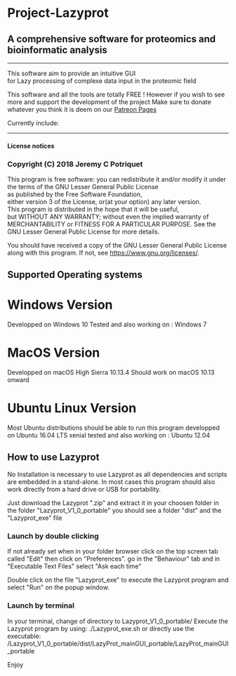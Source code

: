 # Project-Lazyprot
## A comprehensive software for proteomics and bioinformatic analysis

-----------------------------------------------------------------------------                               

This software aim to provide an intuitive GUI               
for Lazy processing of complexe data input in the proteomic field

This software and all the tools are totally FREE !
However if you wish to see more and support the development of the project
Make sure to donate whatever you think it is deem on our [Patreon Pages](https://www.patreon.com/Project_Lazyprot)

Currently include:


                                                                           
-----------------------------------------------------------------------------
#### License notices

### Copyright (C) 2018 Jeremy C Potriquet                                
This program is free software: you can redistribute it and/or modify 
it under the terms of the GNU Lesser General Public License         
as published by the Free Software Foundation,                       
either version 3 of the License, or(at your option) any later version.                                                                                                   
This program is distributed in the hope that it will be useful,      
but WITHOUT ANY WARRANTY; without even the implied warranty of      
MERCHANTABILITY or FITNESS FOR A PARTICULAR PURPOSE.  See the       
GNU Lesser General Public License for more details.              
                                                                          
You should have received a copy of the GNU Lesser General Public License
along with this program.  If not, see <https://www.gnu.org/licenses/>.  



## Supported Operating systems ##
# Windows Version #
Developped on Windows 10
Tested and also working on : Windows 7
# MacOS Version #
Developped on macOS High Sierra 10.13.4
Should work on macOS 10.13 onward
# Ubuntu Linux Version #
Most Ubuntu distributions should be able to run this program
developped on Ubuntu 16.04 LTS  xenial
tested and also working on : Ubuntu 12.04

## How to use Lazyprot ##

No Installation is necessary to use Lazyprot as all dependencies and
scripts are embedded in a stand-alone.
In most cases this program should also work directly from a hard drive or USB
for portability.

Just download the Lazyprot ".zip" and extract it in your choosen folder
in the folder "Lazyprot_V1_0_portable" you should see a folder "dist"
and the "Lazyprot_exe" file

### Launch by double clicking ###
If not already set when in your folder browser click on the top screen tab
called "Edit" then click on "Preferences". go in the "Behaviour" tab and
in "Executable Text Files" select "Ask each time"

Double click on the file "Lazyprot_exe" to execute the Lazyprot program
and select "Run" on the popup window.

### Launch by terminal ###
In your terminal, change of directory to Lazyprot_V1_0_portable/
Execute the Lazyprot program by using:
./Lazyprot_exe.sh
or directly use the executable:
/Lazyprot_V1_0_portable/dist/LazyProt_mainGUI_portable/LazyProt_mainGUI_portable

Enjoy
